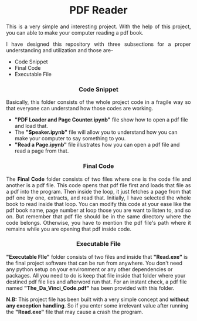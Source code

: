 <h1 align = "center">PDF Reader</h1>
<p align = "justify">This is a very simple and interesting project. With the help of this project, you can able to make your computer reading a pdf book.</p>
<p align = "justify">I have designed this repository with three subsections for a proper understanding and utilization and those are-</p>
<ul>
  <li>Code Snippet</li>
  <li>Final Code</li>
  <li>Executable File</li>
</ul>

<h3 align = "center">Code Snippet</h3>
<p align = "justify">Basically, this folder consists of the whole project code in a fragile way so that everyone can understand how those codes are working.</p>
<ul>
  <li><b>"PDF Loader and Page Counter.ipynb"</b> file show how to open a pdf file and load that.</li>
  <li> The <b>"Speaker.ipynb"</b> file will allow you to understand how you can make your computer to say something to you.</li>
  <li><b>"Read a Page.ipynb"</b> file illustrates how you can open a pdf file and read a page from that.</li>
</ul>

<h3 align = "center">Final Code</h3>
<p align = "justify">The <b>Final Code</b> folder consists of two files where one is the code file and another is a pdf file. This code opens that pdf file first and loads that file as a pdf into the program. Then inside the loop, it just fetches a page from that pdf one by one, extracts, and read that. Initially, I have selected the whole book to read inside that loop. You can modify this code at your ease like the pdf book name, page number at loop those you are want to listen to, and so on. But remember that pdf file should be in the same directory where the code belongs. Otherwise, you have to mention the pdf file's path where it remains while you are opening that pdf inside code. </p>

<h3 align = "center">Executable File</h3>
<p><b>"Executable FIle"</b>  folder consists of two files and inside that <b>"Read.exe"</b> is the final project software that can be run from anywhere. You don't need any python setup on your environment or any other dependencies or packages. All you need to do is keep that file inside that folder where your destined pdf file lies and afterword run that. For an instant check, a pdf file named <b>"The_Da_Vinci_Code.pdf"</b> has been provided with this folder.

<b color = "red">N.B:</b> This project file has been built with a very simple concept and <b>without any exception handling</b>. So if you enter some irrelevant value after running the <b>"Read.exe"</b> file that may cause a crash the program.</p>
